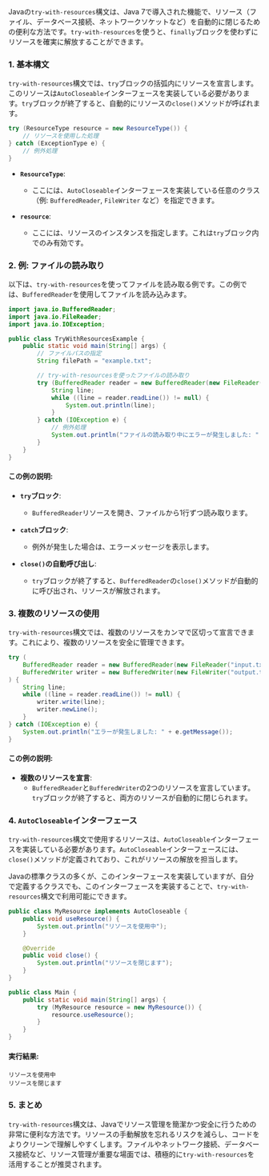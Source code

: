 Javaの`try-with-resources`構文は、Java 7で導入された機能で、リソース（ファイル、データベース接続、ネットワークソケットなど）を自動的に閉じるための便利な方法です。`try-with-resources`を使うと、`finally`ブロックを使わずにリソースを確実に解放することができます。

### 1. 基本構文

`try-with-resources`構文では、`try`ブロックの括弧内にリソースを宣言します。このリソースは`AutoCloseable`インターフェースを実装している必要があります。`try`ブロックが終了すると、自動的にリソースの`close()`メソッドが呼ばれます。

```java
try (ResourceType resource = new ResourceType()) {
    // リソースを使用した処理
} catch (ExceptionType e) {
    // 例外処理
}
```

- **`ResourceType`**:
  - ここには、`AutoCloseable`インターフェースを実装している任意のクラス（例: `BufferedReader`, `FileWriter` など）を指定できます。

- **`resource`**:
  - ここには、リソースのインスタンスを指定します。これは`try`ブロック内でのみ有効です。

### 2. 例: ファイルの読み取り

以下は、`try-with-resources`を使ってファイルを読み取る例です。この例では、`BufferedReader`を使用してファイルを読み込みます。

```java
import java.io.BufferedReader;
import java.io.FileReader;
import java.io.IOException;

public class TryWithResourcesExample {
    public static void main(String[] args) {
        // ファイルパスの指定
        String filePath = "example.txt";

        // try-with-resourcesを使ったファイルの読み取り
        try (BufferedReader reader = new BufferedReader(new FileReader(filePath))) {
            String line;
            while ((line = reader.readLine()) != null) {
                System.out.println(line);
            }
        } catch (IOException e) {
            // 例外処理
            System.out.println("ファイルの読み取り中にエラーが発生しました: " + e.getMessage());
        }
    }
}
```

#### この例の説明:

- **`try`ブロック**:
  - `BufferedReader`リソースを開き、ファイルから1行ずつ読み取ります。

- **`catch`ブロック**:
  - 例外が発生した場合は、エラーメッセージを表示します。

- **`close()`の自動呼び出し**:
  - `try`ブロックが終了すると、`BufferedReader`の`close()`メソッドが自動的に呼び出され、リソースが解放されます。

### 3. 複数のリソースの使用

`try-with-resources`構文では、複数のリソースをカンマで区切って宣言できます。これにより、複数のリソースを安全に管理できます。

```java
try (
    BufferedReader reader = new BufferedReader(new FileReader("input.txt"));
    BufferedWriter writer = new BufferedWriter(new FileWriter("output.txt"))
) {
    String line;
    while ((line = reader.readLine()) != null) {
        writer.write(line);
        writer.newLine();
    }
} catch (IOException e) {
    System.out.println("エラーが発生しました: " + e.getMessage());
}
```

#### この例の説明:

- **複数のリソースを宣言**:
  - `BufferedReader`と`BufferedWriter`の2つのリソースを宣言しています。`try`ブロックが終了すると、両方のリソースが自動的に閉じられます。

### 4. `AutoCloseable`インターフェース

`try-with-resources`構文で使用するリソースは、`AutoCloseable`インターフェースを実装している必要があります。`AutoCloseable`インターフェースには、`close()`メソッドが定義されており、これがリソースの解放を担当します。

Javaの標準クラスの多くが、このインターフェースを実装していますが、自分で定義するクラスでも、このインターフェースを実装することで、`try-with-resources`構文で利用可能にできます。

```java
public class MyResource implements AutoCloseable {
    public void useResource() {
        System.out.println("リソースを使用中");
    }

    @Override
    public void close() {
        System.out.println("リソースを閉じます");
    }
}

public class Main {
    public static void main(String[] args) {
        try (MyResource resource = new MyResource()) {
            resource.useResource();
        }
    }
}
```

#### 実行結果:

```
リソースを使用中
リソースを閉じます
```

### 5. まとめ

`try-with-resources`構文は、Javaでリソース管理を簡潔かつ安全に行うための非常に便利な方法です。リソースの手動解放を忘れるリスクを減らし、コードをよりクリーンで理解しやすくします。ファイルやネットワーク接続、データベース接続など、リソース管理が重要な場面では、積極的に`try-with-resources`を活用することが推奨されます。
